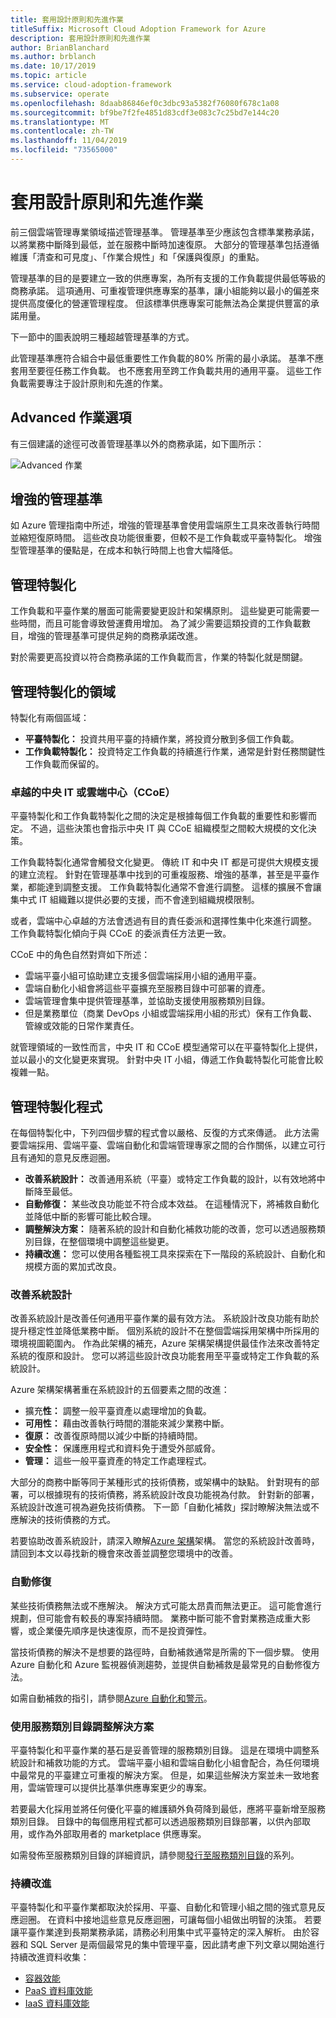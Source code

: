 ```yaml
---
title: 套用設計原則和先進作業
titleSuffix: Microsoft Cloud Adoption Framework for Azure
description: 套用設計原則和先進作業
author: BrianBlanchard
ms.author: brblanch
ms.date: 10/17/2019
ms.topic: article
ms.service: cloud-adoption-framework
ms.subservice: operate
ms.openlocfilehash: 8daab86846ef0c3dbc93a5382f76080f678c1a08
ms.sourcegitcommit: bf9be7f2fe4851d83cdf3e083c7c25bd7e144c20
ms.translationtype: MT
ms.contentlocale: zh-TW
ms.lasthandoff: 11/04/2019
ms.locfileid: "73565000"
---
```

# <a name="apply-design-principles-and-advanced-operations"></a>套用設計原則和先進作業

前三個雲端管理專業領域描述管理基準。 管理基準至少應該包含標準業務承諾，以將業務中斷降到最低，並在服務中斷時加速復原。 大部分的管理基準包括遵循維護「清查和可見度」、「作業合規性」和「保護與復原」的重點。

管理基準的目的是要建立一致的供應專案，為所有支援的工作負載提供最低等級的商務承諾。 這項通用、可重複管理供應專案的基準，讓小組能夠以最小的偏差來提供高度優化的營運管理程度。 但該標準供應專案可能無法為企業提供豐富的承諾用量。

下一節中的圖表說明三種超越管理基準的方式。

此管理基準應符合組合中最低重要性工作負載的80% 所需的最小承諾。 基準不應套用至要徑任務工作負載。 也不應套用至跨工作負載共用的通用平臺。 這些工作負載需要專注于設計原則和先進的作業。

## <a name="advanced-operations-options"></a>Advanced 作業選項

有三個建議的途徑可改善管理基準以外的商務承諾，如下圖所示：

![Advanced 作業](../_images/manage/beyond-the-baseline.png)

## <a name="enhanced-management-baseline"></a>增強的管理基準

如 Azure 管理指南中所述，增強的管理基準會使用雲端原生工具來改善執行時間並縮短復原時間。 這些改良功能很重要，但較不是工作負載或平臺特製化。 增強型管理基準的優點是，在成本和執行時間上也會大幅降低。

## <a name="management-specialization"></a>管理特製化

工作負載和平臺作業的層面可能需要變更設計和架構原則。 這些變更可能需要一些時間，而且可能會導致營運費用增加。 為了減少需要這類投資的工作負載數目，增強的管理基準可提供足夠的商務承諾改進。

對於需要更高投資以符合商務承諾的工作負載而言，作業的特製化就是關鍵。

## <a name="areas-of-management-specialization"></a>管理特製化的領域

特製化有兩個區域：

- **平臺特製化：** 投資共用平臺的持續作業，將投資分散到多個工作負載。
- **工作負載特製化：** 投資特定工作負載的持續進行作業，通常是針對任務關鍵性工作負載而保留的。

### <a name="central-it-or-cloud-center-of-excellence-ccoe"></a>卓越的中央 IT 或雲端中心（CCoE）

平臺特製化和工作負載特製化之間的決定是根據每個工作負載的重要性和影響而定。 不過，這些決策也會指示中央 IT 與 CCoE 組織模型之間較大規模的文化決策。

工作負載特製化通常會觸發文化變更。 傳統 IT 和中央 IT 都是可提供大規模支援的建立流程。 針對在管理基準中找到的可重複服務、增強的基準，甚至是平臺作業，都能達到調整支援。 工作負載特製化通常不會進行調整。 這樣的擴展不會讓集中式 IT 組織難以提供必要的支援，而不會達到組織規模限制。

或者，雲端中心卓越的方法會透過有目的責任委派和選擇性集中化來進行調整。 工作負載特製化傾向于與 CCoE 的委派責任方法更一致。

CCoE 中的角色自然對齊如下所述：

- 雲端平臺小組可協助建立支援多個雲端採用小組的通用平臺。
- 雲端自動化小組會將這些平臺擴充至服務目錄中可部署的資產。
- 雲端管理會集中提供管理基準，並協助支援使用服務類別目錄。
- 但是業務單位（商業 DevOps 小組或雲端採用小組的形式）保有工作負載、管線或效能的日常作業責任。

就管理領域的一致性而言，中央 IT 和 CCoE 模型通常可以在平臺特製化上提供，並以最小的文化變更來實現。 針對中央 IT 小組，傳遞工作負載特製化可能會比較複雜一點。

## <a name="management-specialization-processes"></a>管理特製化程式

在每個特製化中，下列四個步驟的程式會以嚴格、反復的方式來傳遞。 此方法需要雲端採用、雲端平臺、雲端自動化和雲端管理專家之間的合作關係，以建立可行且有通知的意見反應迴圈。

- **改善系統設計：** 改善通用系統（平臺）或特定工作負載的設計，以有效地將中斷降至最低。
- **自動修復：** 某些改良功能並不符合成本效益。 在這種情況下，將補救自動化並降低中斷的影響可能比較合理。
- **調整解決方案：** 隨著系統的設計和自動化補救功能的改善，您可以透過服務類別目錄，在整個環境中調整這些變更。
- **持續改進：** 您可以使用各種監視工具來探索在下一階段的系統設計、自動化和規模方面的累加式改良。

### <a name="improve-system-design"></a>改善系統設計

改善系統設計是改善任何通用平臺作業的最有效方法。 系統設計改良功能有助於提升穩定性並降低業務中斷。 個別系統的設計不在整個雲端採用架構中所採用的環境視圖範圍內。 作為此架構的補充，Azure 架構架構提供最佳作法來改善特定系統的復原和設計。 您可以將這些設計改良功能套用至平臺或特定工作負載的系統設計。

Azure 架構架構著重在系統設計的五個要素之間的改進：

- 擴充**性：** 調整一般平臺資產以處理增加的負載。
- **可用性：** 藉由改善執行時間的潛能來減少業務中斷。
- **復原：** 改善復原時間以減少中斷的持續時間。
- **安全性：** 保護應用程式和資料免于遭受外部威脅。
- **管理：** 這些一般平臺資產的特定工作處理程式。

大部分的商務中斷等同于某種形式的技術債務，或架構中的缺點。 針對現有的部署，可以根據現有的技術債務，將系統設計改良功能視為付款。 針對新的部署，系統設計改進可視為避免技術債務。 下一節「自動化補救」探討瞭解決無法或不應解決的技術債務的方式。

若要協助改善系統設計，請深入瞭解[Azure 架構](https://docs.microsoft.com/azure/architecture/guide/pillars)架構。 當您的系統設計改善時，請回到本文以尋找新的機會來改善並調整您環境中的改善。

### <a name="automated-remediation"></a>自動修復

某些技術債務無法或不應解決。 解決方式可能太昂貴而無法更正。 這可能會進行規劃，但可能會有較長的專案持續時間。 業務中斷可能不會對業務造成重大影響，或企業優先順序是快速復原，而不是投資彈性。

當技術債務的解決不是想要的路徑時，自動補救通常是所需的下一個步驟。 使用 Azure 自動化和 Azure 監視器偵測趨勢，並提供自動補救是最常見的自動修復方法。

如需自動補救的指引，請參閱[Azure 自動化和警示](https://docs.microsoft.com/azure/automation/automation-create-alert-triggered-runbook)。

### <a name="scale-the-solution-with-a-service-catalog"></a>使用服務類別目錄調整解決方案

平臺特製化和平臺作業的基石是妥善管理的服務類別目錄。 這是在環境中調整系統設計和補救功能的方式。 雲端平臺小組和雲端自動化小組會配合，為任何環境中最常見的平臺建立可重複的解決方案。 但是，如果這些解決方案並未一致地套用，雲端管理可以提供比基準供應專案更少的專案。

若要最大化採用並將任何優化平臺的維護額外負荷降到最低，應將平臺新增至服務類別目錄。 目錄中的每個應用程式都可以透過服務類別目錄部署，以供內部取用，或作為外部取用者的 marketplace 供應專案。

如需發佈至服務類別目錄的詳細資訊，請參閱[發行至服務類別目錄](https://docs.microsoft.com/azure/managed-applications/publish-service-catalog-app)的系列。

### <a name="continuous-improvement"></a>持續改進

平臺特製化和平臺作業都取決於採用、平臺、自動化和管理小組之間的強式意見反應迴圈。 在資料中接地這些意見反應迴圈，可讓每個小組做出明智的決策。 若要讓平臺作業達到長期業務承諾，請務必利用集中式平臺特定的深入解析。 由於容器和 SQL Server 是兩個最常見的集中管理平臺，因此請考慮下列文章以開始進行持續改進資料收集：

- [容器效能](https://docs.microsoft.com/azure/azure-monitor/insights/container-insights-overview)
- [PaaS 資料庫效能](https://docs.microsoft.com/azure/azure-monitor/insights/azure-sql)
- [IaaS 資料庫效能](https://docs.microsoft.com/azure/azure-monitor/insights/sql-assessment)

